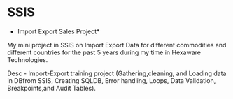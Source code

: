 # SSIS
* Import Export Sales Project*
 
My mini project in SSIS on Import Export Data for different commodities and different countries for the past 5 years during my time in Hexaware Technologies. 

Desc -  Import-Export training project (Gathering,cleaning, and Loading data in DBfrom SSIS, Creating SQLDB, Error handling, Loops, Data Validation, Breakpoints,and Audit Tables).
